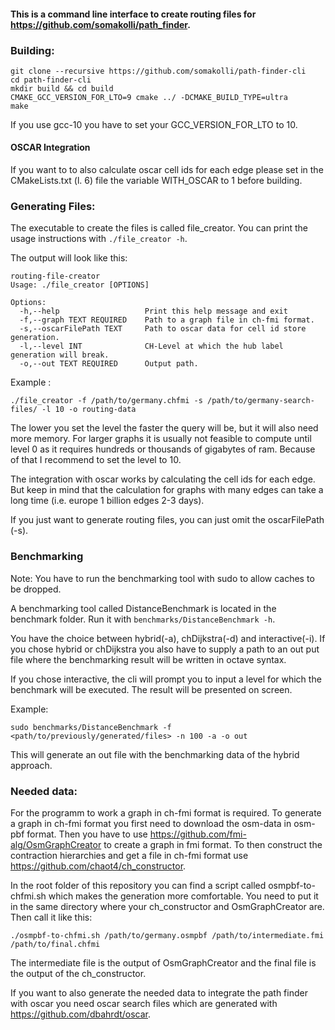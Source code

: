 #### This is a command line interface to create routing files for https://github.com/somakolli/path_finder.

### Building:

```
git clone --recursive https://github.com/somakolli/path-finder-cli
cd path-finder-cli
mkdir build && cd build
CMAKE_GCC_VERSION_FOR_LTO=9 cmake ../ -DCMAKE_BUILD_TYPE=ultra
make
```
If you use gcc-10 you have to set your GCC_VERSION_FOR_LTO to 10.

#### OSCAR Integration
If you want to to also calculate oscar cell ids for each edge please set in the CMakeLists.txt (l. 6) file the variable
WITH_OSCAR to 1 before building.

### Generating Files:

The executable to create the files is called file_creator.
You can print the usage instructions with `./file_creator -h`.

The output will look like this:

```
routing-file-creator
Usage: ./file_creator [OPTIONS]

Options:
  -h,--help                   Print this help message and exit
  -f,--graph TEXT REQUIRED    Path to a graph file in ch-fmi format.
  -s,--oscarFilePath TEXT     Path to oscar data for cell id store generation.
  -l,--level INT              CH-Level at which the hub label generation will break.
  -o,--out TEXT REQUIRED      Output path.
 ```
Example :

```
./file_creator -f /path/to/germany.chfmi -s /path/to/germany-search-files/ -l 10 -o routing-data
```

The lower you set the level the faster the query will be, but it will also need more memory.
For larger graphs it is usually not feasible to compute until level 0 as it requires hundreds 
or thousands of gigabytes of ram.
Because of that I recommend to set the level to 10.

The integration with oscar works by calculating the cell ids for each edge.
But keep in mind that the calculation for graphs with many edges can take a long time (i.e. 
europe 1 billion edges 2-3 days).

If you just want to generate routing files, you can just omit the oscarFilePath (-s).


### Benchmarking

Note: You have to run the benchmarking tool with sudo to allow caches to be dropped. 

A benchmarking tool called DistanceBenchmark is located in the benchmark folder.
Run it with ```benchmarks/DistanceBenchmark -h```.

You have the choice between hybrid(-a), chDijkstra(-d) and interactive(-i).
If you chose hybrid or chDijkstra you also have to supply a path to an out put file where the benchmarking result will 
be written in octave syntax.

If you chose interactive, the cli will prompt you to input a level for which the benchmark will be executed.
The result will be presented on screen.

Example: 
```
sudo benchmarks/DistanceBenchmark -f <path/to/previously/generated/files> -n 100 -a -o out
```
This will generate an out file with the benchmarking data of the hybrid approach.

### Needed data:
For the programm to work a graph in ch-fmi format is required.
To generate a graph in ch-fmi format you first need to download the osm-data in osm-pbf format.
Then you have to use https://github.com/fmi-alg/OsmGraphCreator to create a graph in fmi format.
To then construct the contraction hierarchies and get a file in ch-fmi format use https://github.com/chaot4/ch_constructor.

In the root folder of this repository you can find a script called osmpbf-to-chfmi.sh which makes the generation more comfortable.
You need to put it in the same directory where your ch_constructor and OsmGraphCreator are.
Then call it like this:

```
./osmpbf-to-chfmi.sh /path/to/germany.osmpbf /path/to/intermediate.fmi /path/to/final.chfmi
```

The intermediate file is the output of OsmGraphCreator and the final file is the output of the ch_constructor.

If you want to also generate the needed data to integrate the path finder with oscar you need oscar search files which are generated with https://github.com/dbahrdt/oscar.
